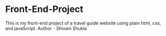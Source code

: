 # Front-End-Project
This is my front-end project of a travel guide website using plain html, css, and javaScript.
Author - Shivani Shukla
